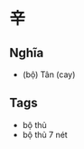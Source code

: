 # 辛

## Nghĩa
* (bộ) Tân (cay)

## Tags
* bộ thủ
* bộ thủ 7 nét

<script>window.HANZI_FIELD='辛';</script>